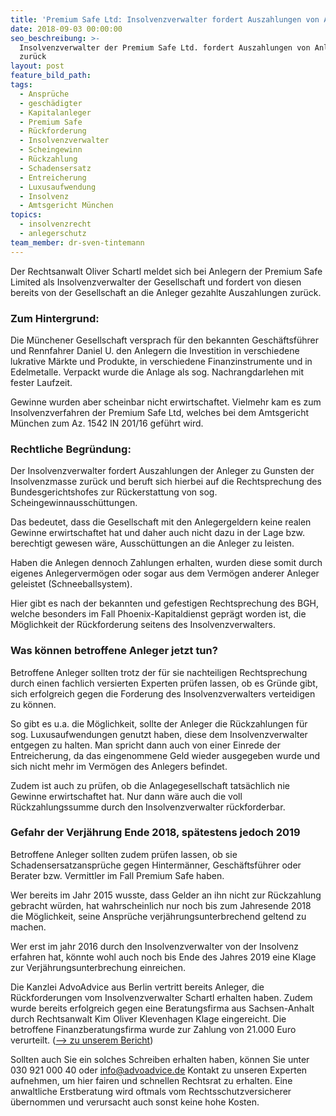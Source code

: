 ```yaml
---
title: 'Premium Safe Ltd: Insolvenzverwalter fordert Auszahlungen von Anlegern zurück'
date: 2018-09-03 00:00:00
seo_beschreibung: >-
  Insolvenzverwalter der Premium Safe Ltd. fordert Auszahlungen von Anlegern
  zurück
layout: post
feature_bild_path:
tags:
  - Ansprüche
  - geschädigter
  - Kapitalanleger
  - Premium Safe
  - Rückforderung
  - Insolvenzverwalter
  - Scheingewinn
  - Rückzahlung
  - Schadensersatz
  - Entreicherung
  - Luxusaufwendung
  - Insolvenz
  - Amtsgericht München
topics:
  - insolvenzrecht
  - anlegerschutz
team_member: dr-sven-tintemann
---
```


Der Rechtsanwalt Oliver Schartl meldet sich bei Anlegern der Premium Safe Limited als Insolvenzverwalter der Gesellschaft und fordert von diesen bereits von der Gesellschaft an die Anleger gezahlte Auszahlungen zur&uuml;ck.

### Zum Hintergrund:

Die M&uuml;nchener Gesellschaft versprach f&uuml;r den bekannten Gesch&auml;ftsf&uuml;hrer und Rennfahrer Daniel U. den Anlegern die Investition in verschiedene lukrative M&auml;rkte und Produkte, in verschiedene Finanzinstrumente und in Edelmetalle. Verpackt wurde die Anlage als sog. Nachrangdarlehen mit fester Laufzeit.

Gewinne wurden aber scheinbar nicht erwirtschaftet. Vielmehr kam es zum Insolvenzverfahren der Premium Safe Ltd, welches bei dem Amtsgericht M&uuml;nchen zum Az. 1542 IN 201/16 gef&uuml;hrt wird.

### Rechtliche Begr&uuml;ndung:

Der Insolvenzverwalter fordert Auszahlungen der Anleger zu Gunsten der Insolvenzmasse zur&uuml;ck und beruft sich hierbei auf die Rechtsprechung des Bundesgerichtshofes zur R&uuml;ckerstattung von sog. Scheingewinnaussch&uuml;ttungen.

Das bedeutet, dass die Gesellschaft mit den Anlegergeldern keine realen Gewinne erwirtschaftet hat und daher auch nicht dazu in der Lage bzw. berechtigt gewesen w&auml;re, Aussch&uuml;ttungen an die Anleger zu leisten.

Haben die Anlegen dennoch Zahlungen erhalten, wurden diese somit durch eigenes Anlegerverm&ouml;gen oder sogar aus dem Verm&ouml;gen anderer Anleger geleistet (Schneeballsystem).

Hier gibt es nach der bekannten und gefestigen Rechtsprechung des BGH, welche besonders im Fall Phoenix-Kapitaldienst gepr&auml;gt worden ist, die M&ouml;glichkeit der R&uuml;ckforderung seitens des Insolvenzverwalters.

### Was k&ouml;nnen betroffene Anleger jetzt tun?

Betroffene Anleger sollten trotz der f&uuml;r sie nachteiligen Rechtsprechung durch einen fachlich versierten Experten pr&uuml;fen lassen, ob es Gr&uuml;nde gibt, sich erfolgreich gegen die Forderung des Insolvenzverwalters verteidigen zu k&ouml;nnen.

So gibt es u.a. die M&ouml;glichkeit, sollte der Anleger die R&uuml;ckzahlungen f&uuml;r sog. Luxusaufwendungen genutzt haben, diese dem Insolvenzverwalter entgegen zu halten. Man spricht dann auch von einer Einrede der Entreicherung, da das eingenommene Geld wieder ausgegeben wurde und sich nicht mehr im Verm&ouml;gen des Anlegers befindet.

Zudem ist auch zu pr&uuml;fen, ob die Anlagegesellschaft tats&auml;chlich nie Gewinne erwirtschaftet hat. Nur dann w&auml;re auch die voll R&uuml;ckzahlungssumme durch den Insolvenzverwalter r&uuml;ckforderbar.

### Gefahr der Verj&auml;hrung Ende 2018, sp&auml;testens jedoch 2019

Betroffene Anleger sollten zudem pr&uuml;fen lassen, ob sie Schadensersatzanspr&uuml;che gegen Hinterm&auml;nner, Gesch&auml;ftsf&uuml;hrer oder Berater bzw. Vermittler im Fall Premium Safe haben.

Wer bereits im Jahr 2015 wusste, dass Gelder an ihn nicht zur R&uuml;ckzahlung gebracht w&uuml;rden, hat wahrscheinlich nur noch bis zum Jahresende 2018 die M&ouml;glichkeit, seine Anspr&uuml;che verj&auml;hrungsunterbrechend geltend zu machen.

Wer erst im jahr 2016 durch den Insolvenzverwalter von der Insolvenz erfahren hat, k&ouml;nnte wohl auch noch bis Ende des Jahres 2019 eine Klage zur Verj&auml;hrungsunterbrechung einreichen.

Die Kanzlei AdvoAdvice aus Berlin vertritt bereits Anleger, die R&uuml;ckforderungen vom Insolvenzverwalter Schartl erhalten haben. Zudem wurde bereits erfolgreich gegen eine Beratungsfirma aus Sachsen-Anhalt durch Rechtsanwalt Kim Oliver Klevenhagen Klage eingereicht. Die betroffene Finanzberatungsfirma wurde zur Zahlung von 21.000 Euro verurteilt. ([--&gt; zu unserem Bericht](/blog/landgericht-magdeburg-verurteilt-premium-safe-vermittler-zum-schadensersatz/))

Sollten auch Sie ein solches Schreiben erhalten haben, k&ouml;nnen Sie unter 030 921 000 40 oder info@advoadvice.de Kontakt zu unseren Experten aufnehmen, um hier fairen und schnellen Rechtsrat zu erhalten. Eine anwaltliche Erstberatung wird oftmals vom Rechtsschutzversicherer &uuml;bernommen und verursacht auch sonst keine hohe Kosten.